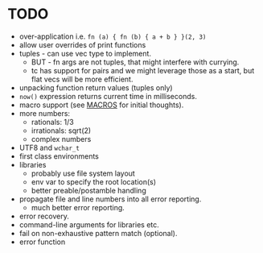 # TODO

* over-application i.e. `fn (a) { fn (b) { a + b } }(2, 3)`
* allow user overrides of print functions
* tuples - can use vec type to implement.
   * BUT - fn args are not tuples, that might interfere with currying.
   * tc has support for pairs and we might leverage those as a start, but flat vecs will be more efficient.
* unpacking function return values (tuples only)
* `now()` expression returns current time in milliseconds.
* macro support (see [MACROS](./MACROS.md) for initial thoughts).
* more numbers:
   * rationals: 1/3
   * irrationals: sqrt(2)
   * complex numbers
* UTF8 and `wchar_t`
* first class environments
* libraries
   * probably use file system layout
   * env var to specify the root location(s)
   * better preable/postamble handling
* propagate file and line numbers into all error reporting.
   * much better error reporting.
* error recovery.
* command-line arguments for libraries etc.
* fail on non-exhaustive pattern match (optional).
* error function
